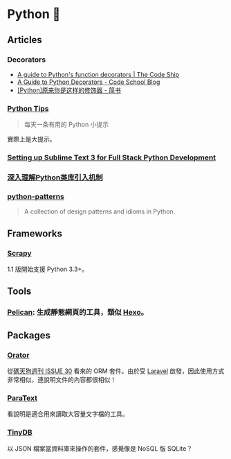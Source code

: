 # Python 🐍

## Articles


### Decorators

* [A guide to Python's function decorators | The Code Ship](http://thecodeship.com/patterns/guide-to-python-function-decorators/)
* [A Guide to Python Decorators - Code School Blog](https://www.codeschool.com/blog/2016/05/12/a-guide-to-python-decorators/)
* [[Python]原来你是这样的修饰器 - 简书](http://www.jianshu.com/p/98ca249b1326)

### [Python Tips](https://github.com/rainyear/pytips)

> 每天一条有用的 Python 小提示

實際上是大提示。

### [Setting up Sublime Text 3 for Full Stack Python Development](https://realpython.com/blog/python/setting-up-sublime-text-3-for-full-stack-python-development/)

### [深入理解Python类库引入机制](https://github.com/Liuchang0812/slides/blob/master/pycon2015cn/README.md)

### [python-patterns](https://github.com/faif/python-patterns)

> A collection of design patterns and idioms in Python.

## Frameworks

### [Scrapy](http://scrapy.org/)

1.1 版開始支援 Python 3.3+。

## Tools

### [Pelican](http://docs.getpelican.com/): 生成靜態網頁的工具，類似 [Hexo](https://hexo.io/)。

## Packages

### [Orator](https://orator-orm.com/)

從[碼天狗週刊 ISSUE 30](http://weekly.codetengu.com/issues/30#start) 看來的 ORM 套件。由於受 [Laravel](https://laravel.com/) 啟發，因此使用方式非常相似，連說明文件的內容都很相似！

### [ParaText](https://github.com/wiseio/paratext)

看說明是適合用來讀取大容量文字檔的工具。

### [TinyDB](https://tinydb.readthedocs.org/)

以 JSON 檔案當資料庫來操作的套件，感覺像是 NoSQL 版 SQLite？
